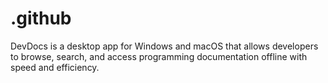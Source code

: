 # .github
DevDocs is a desktop app for Windows and macOS that allows developers to browse, search, and access programming documentation offline with speed and efficiency.
